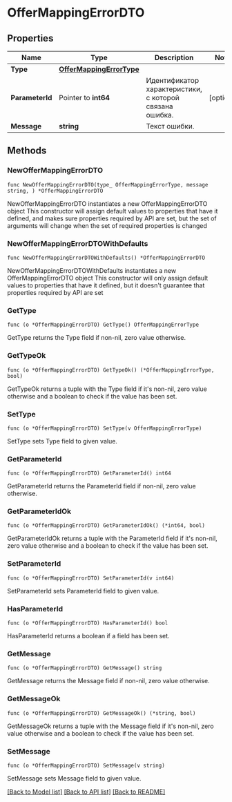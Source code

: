 # OfferMappingErrorDTO

## Properties

Name | Type | Description | Notes
------------ | ------------- | ------------- | -------------
**Type** | [**OfferMappingErrorType**](OfferMappingErrorType.md) |  | 
**ParameterId** | Pointer to **int64** | Идентификатор характеристики, с которой связана ошибка. | [optional] 
**Message** | **string** | Текст ошибки. | 

## Methods

### NewOfferMappingErrorDTO

`func NewOfferMappingErrorDTO(type_ OfferMappingErrorType, message string, ) *OfferMappingErrorDTO`

NewOfferMappingErrorDTO instantiates a new OfferMappingErrorDTO object
This constructor will assign default values to properties that have it defined,
and makes sure properties required by API are set, but the set of arguments
will change when the set of required properties is changed

### NewOfferMappingErrorDTOWithDefaults

`func NewOfferMappingErrorDTOWithDefaults() *OfferMappingErrorDTO`

NewOfferMappingErrorDTOWithDefaults instantiates a new OfferMappingErrorDTO object
This constructor will only assign default values to properties that have it defined,
but it doesn't guarantee that properties required by API are set

### GetType

`func (o *OfferMappingErrorDTO) GetType() OfferMappingErrorType`

GetType returns the Type field if non-nil, zero value otherwise.

### GetTypeOk

`func (o *OfferMappingErrorDTO) GetTypeOk() (*OfferMappingErrorType, bool)`

GetTypeOk returns a tuple with the Type field if it's non-nil, zero value otherwise
and a boolean to check if the value has been set.

### SetType

`func (o *OfferMappingErrorDTO) SetType(v OfferMappingErrorType)`

SetType sets Type field to given value.


### GetParameterId

`func (o *OfferMappingErrorDTO) GetParameterId() int64`

GetParameterId returns the ParameterId field if non-nil, zero value otherwise.

### GetParameterIdOk

`func (o *OfferMappingErrorDTO) GetParameterIdOk() (*int64, bool)`

GetParameterIdOk returns a tuple with the ParameterId field if it's non-nil, zero value otherwise
and a boolean to check if the value has been set.

### SetParameterId

`func (o *OfferMappingErrorDTO) SetParameterId(v int64)`

SetParameterId sets ParameterId field to given value.

### HasParameterId

`func (o *OfferMappingErrorDTO) HasParameterId() bool`

HasParameterId returns a boolean if a field has been set.

### GetMessage

`func (o *OfferMappingErrorDTO) GetMessage() string`

GetMessage returns the Message field if non-nil, zero value otherwise.

### GetMessageOk

`func (o *OfferMappingErrorDTO) GetMessageOk() (*string, bool)`

GetMessageOk returns a tuple with the Message field if it's non-nil, zero value otherwise
and a boolean to check if the value has been set.

### SetMessage

`func (o *OfferMappingErrorDTO) SetMessage(v string)`

SetMessage sets Message field to given value.



[[Back to Model list]](../README.md#documentation-for-models) [[Back to API list]](../README.md#documentation-for-api-endpoints) [[Back to README]](../README.md)


